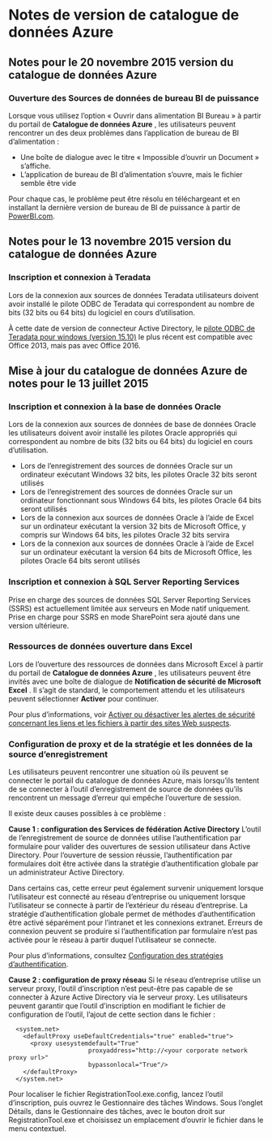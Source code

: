 <properties
   pageTitle="Notes de version de catalogue de données Azure | Microsoft Azure"
   description="Notes de publication pour le catalogue de données Azure."
   services="data-catalog"
   documentationCenter=""
   authors="steelanddata"
   manager="NA"
   editor=""
   tags=""/>
<tags
   ms.service="data-catalog"
   ms.devlang="NA"
   ms.topic="article"
   ms.tgt_pltfrm="NA"
   ms.workload="data-catalog"
   ms.date="09/21/2016"
   ms.author="maroche"/>

# <a name="azure-data-catalog-release-notes"></a>Notes de version de catalogue de données Azure

## <a name="notes-for-the-november-20-2015-release-of-azure-data-catalog"></a>Notes pour le 20 novembre 2015 version du catalogue de données Azure

### <a name="opening-data-sources-in-power-bi-desktop"></a>Ouverture des Sources de données de bureau BI de puissance

Lorsque vous utilisez l’option « Ouvrir dans alimentation BI Bureau » à partir du portail de **Catalogue de données Azure** , les utilisateurs peuvent rencontrer un des deux problèmes dans l’application de bureau de BI d’alimentation :

- Une boîte de dialogue avec le titre « Impossible d’ouvrir un Document » s’affiche.
- L’application de bureau de BI d’alimentation s’ouvre, mais le fichier semble être vide

Pour chaque cas, le problème peut être résolu en téléchargeant et en installant la dernière version de bureau de BI de puissance à partir de [PowerBI.com](https://powerbi.com).

## <a name="notes-for-the-november-13-2015-release-of-azure-data-catalog"></a>Notes pour le 13 novembre 2015 version du catalogue de données Azure

### <a name="registering-and-connecting-to-teradata"></a>Inscription et connexion à Teradata

Lors de la connexion aux sources de données Teradata utilisateurs doivent avoir installé le pilote ODBC de Teradata qui correspondent au nombre de bits (32 bits ou 64 bits) du logiciel en cours d’utilisation.

À cette date de version de connecteur Active Directory, le [pilote ODBC de Teradata pour windows (version 15.10)](http://downloads.teradata.com/download/connectivity/odbc-driver/windows) le plus récent est compatible avec Office 2013, mais pas avec Office 2016.

## <a name="notes-for-the-july-13-2015-release-of-azure-data-catalog"></a>Mise à jour du catalogue de données Azure de notes pour le 13 juillet 2015

### <a name="registering-and-connecting-to-oracle-database"></a>Inscription et connexion à la base de données Oracle

Lors de la connexion aux sources de données de base de données Oracle les utilisateurs doivent avoir installé les pilotes Oracle appropriés qui correspondent au nombre de bits (32 bits ou 64 bits) du logiciel en cours d’utilisation.

-   Lors de l’enregistrement des sources de données Oracle sur un ordinateur exécutant Windows 32 bits, les pilotes Oracle 32 bits seront utilisés
-   Lors de l’enregistrement des sources de données Oracle sur un ordinateur fonctionnant sous Windows 64 bits, les pilotes Oracle 64 bits seront utilisés
-   Lors de la connexion aux sources de données Oracle à l’aide de Excel sur un ordinateur exécutant la version 32 bits de Microsoft Office, y compris sur Windows 64 bits, les pilotes Oracle 32 bits servira
-   Lors de la connexion aux sources de données Oracle à l’aide de Excel sur un ordinateur exécutant la version 64 bits de Microsoft Office, les pilotes Oracle 64 bits seront utilisés

### <a name="registering-and-connecting-to-sql-server-reporting-services"></a>Inscription et connexion à SQL Server Reporting Services

Prise en charge des sources de données SQL Server Reporting Services (SSRS) est actuellement limitée aux serveurs en Mode natif uniquement. Prise en charge pour SSRS en mode SharePoint sera ajouté dans une version ultérieure.

### <a name="opening-data-assets-in-excel"></a>Ressources de données ouverture dans Excel

Lors de l’ouverture des ressources de données dans Microsoft Excel à partir du portail de **Catalogue de données Azure** , les utilisateurs peuvent être invités avec une boîte de dialogue de **Notification de sécurité de Microsoft Excel** . Il s’agit de standard, le comportement attendu et les utilisateurs peuvent sélectionner **Activer** pour continuer.

Pour plus d’informations, voir [Activer ou désactiver les alertes de sécurité concernant les liens et les fichiers à partir des sites Web suspects](https://support.office.com/article/Enable-or-disable-security-alerts-about-links-and-files-from-suspicious-websites-A1AC6AE9-5C4A-4EB3-B3F8-143336039BBE).

### <a name="proxy-and-policy-configuration-and-data-source-registration"></a>Configuration de proxy et de la stratégie et les données de la source d’enregistrement

Les utilisateurs peuvent rencontrer une situation où ils peuvent se connecter le portail du catalogue de données Azure, mais lorsqu’ils tentent de se connecter à l’outil d’enregistrement de source de données qu’ils rencontrent un message d’erreur qui empêche l’ouverture de session.

Il existe deux causes possibles à ce problème :

**Cause 1 : configuration des Services de fédération Active Directory** L’outil de l’enregistrement de source de données utilise l’authentification par formulaire pour valider des ouvertures de session utilisateur dans Active Directory. Pour l’ouverture de session réussie, l’authentification par formulaires doit être activée dans la stratégie d’authentification globale par un administrateur Active Directory.

Dans certains cas, cette erreur peut également survenir uniquement lorsque l’utilisateur est connecté au réseau d’entreprise ou uniquement lorsque l’utilisateur se connecte à partir de l’extérieur du réseau d’entreprise. La stratégie d’authentification globale permet de méthodes d’authentification être activé séparément pour l’intranet et les connexions extranet. Erreurs de connexion peuvent se produire si l’authentification par formulaire n’est pas activée pour le réseau à partir duquel l’utilisateur se connecte.

Pour plus d’informations, consultez [Configuration des stratégies d’authentification](https://technet.microsoft.com/library/dn486781.aspx).

**Cause 2 : configuration de proxy réseau** Si le réseau d’entreprise utilise un serveur proxy, l’outil d’inscription n’est peut-être pas capable de se connecter à Azure Active Directory via le serveur proxy. Les utilisateurs peuvent garantir que l’outil d’inscription en modifiant le fichier de configuration de l’outil, l’ajout de cette section dans le fichier :


      <system.net>
        <defaultProxy useDefaultCredentials="true" enabled="true">
          <proxy usesystemdefault="True"
                          proxyaddress="http://<your corporate network proxy url>"
                          bypassonlocal="True"/>
        </defaultProxy>
      </system.net>


Pour localiser le fichier RegistrationTool.exe.config, lancez l’outil d’inscription, puis ouvrez le Gestionnaire des tâches Windows. Sous l’onglet Détails, dans le Gestionnaire des tâches, avec le bouton droit sur RegistrationTool.exe et choisissez un emplacement d’ouvrir le fichier dans le menu contextuel.
